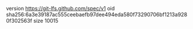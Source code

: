 version https://git-lfs.github.com/spec/v1
oid sha256:6a3e39187ac555ceebaefb97dee494eda580f73290706bf1213a9280f302563f
size 10015
